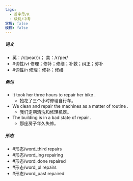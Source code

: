 ```yaml
---
tags:
  - 首字母/R
  - 级别/中考
掌握: false
模糊: false
---
```

##### 词义
- 英：/rɪˈpeə(r)/； 美：/rɪˈper/
- #词性/vt  修理；修补；修缮；补救；纠正；弥补
- #词性/n  修理；修补；修缮
##### 例句
- It took her three hours to repair her bike .
	- 她花了三个小时修理自行车。
- We clean and repair the machines as a matter of routine .
	- 我们定期清洗和修理机器。
- The building is in a bad state of repair .
	- 那座房子年久失修。
##### 形态
- #形态/word_third repairs
- #形态/word_ing repairing
- #形态/word_done repaired
- #形态/word_pl repairs
- #形态/word_past repaired
